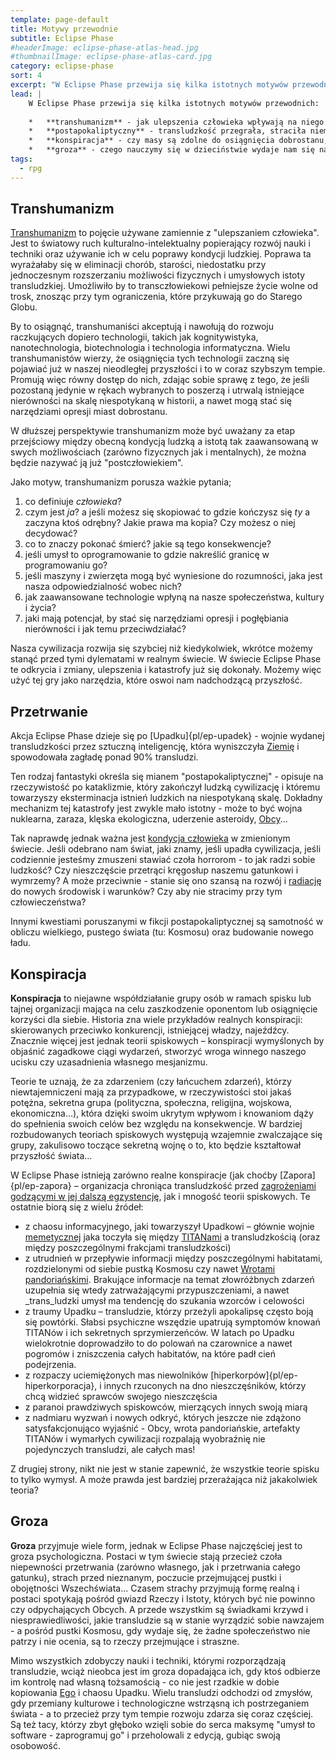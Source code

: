 ```yaml
---
template: page-default
title: Motywy przewodnie
subtitle: Eclipse Phase
#headerImage: eclipse-phase-atlas-head.jpg
#thumbnailImage: eclipse-phase-atlas-card.jpg
category: eclipse-phase
sort: 4
excerpt: "W Eclipse Phase przewija się kilka istotnych motywów przewodnich: transhumanizm, postapokaliptyczny, konspiracja i groza"
lead: |
    W Eclipse Phase przewija się kilka istotnych motywów przewodnich:
    
    *   **transhumanizm** - jak ulepszenia człowieka wpływają na niego samego i jego kulturę? jakie wiążą się z nimi zagrożenia i możliwości?
    *   **postapokaliptyczny** - transludzkość przegrała, straciła niemal wszystko. Jak przetrwać? Jak to przetrwanie zmieni transludzi?
    *   **konspiracja** - czy masy są zdolne do osiągnięcia dobrostanu, czy muszą mieć ukrytych pasterzy, którzy lepiej wiedzą, co dla nich dobre? I któż obroni owe masy przed złowrogimi manipulatorami, gotowymi dla własnej korzyści skrycie je zniewolić?
    *   **groza** - czego nauczymy się w dzieciństwie wydaje nam się naturalne, to co przychodzi później - sprzeczne z naturą, zagrażające. Zmiana wpisana jest w rzeczywistość Eclipse Phase a [Upadek]{pl/ep-upadek} spowodował, że zmiany te są drastyczne. Mówiąc o Upadku - wydobył on z transludzi wszystkie te skazy naszej duszy, które sprawiają, że potrafimy być prawdziwymi potworami; efekty są czasem wstrząsające. Ale transczłowiek i jego społeczeństwo to nie wszystko - Kosmos jest obcy i przeogromny i chowa w sobie przerażające tajemnice.
tags: 
  - rpg
---
```

## Transhumanizm

[Transhumanizm](http://pl.wikipedia.org/wiki/Transhumanizm) to pojęcie używane zamiennie z "ulepszaniem człowieka". Jest to światowy ruch kulturalno-intelektualny popierający rozwój nauki i techniki oraz używanie ich w celu poprawy kondycji ludzkiej. Poprawa ta wyrażałaby się w eliminacji chorób, starości, niedostatku przy jednoczesnym rozszerzaniu możliwości fizycznych i umysłowych istoty transludzkiej. Umożliwiło by to transczłowiekowi pełniejsze życie wolne od trosk, znosząc przy tym ograniczenia, które przykuwają go do Starego Globu.

By to osiągnąć, transhumaniści akceptują i nawołują do rozwoju raczkujących dopiero technologii, takich jak kognitywistyka, nanotechnologia, biotechnologia i technologia informatyczna. Wielu transhumanistów wierzy, że osiągnięcia tych technologii zaczną się pojawiać już w naszej nieodległej przyszłości i to w coraz szybszym tempie. Promują więc równy dostęp do nich, zdając sobie sprawę z tego, że jeśli pozostaną jedynie w rękach wybranych to poszerzą i utrwalą istniejące nierówności na skalę niespotykaną w historii, a nawet mogą stać się narzędziami opresji miast dobrostanu.

W dłuższej perspektywie transhumanizm może być uważany za etap przejściowy między obecną kondycją ludzką a istotą tak zaawansowaną w swych możliwościach (zarówno fizycznych jak i mentalnych), że można będzie nazywać ją już "postczłowiekiem".

Jako motyw, transhumanizm porusza ważkie pytania;

1.  co definiuje _człowieka_?
2.  czym jest _ja_? a jeśli możesz się skopiować to gdzie kończysz się _ty_ a zaczyna ktoś odrębny? Jakie prawa ma kopia? Czy możesz o niej decydować?
3.  co to znaczy pokonać śmierć? jakie są tego konsekwencje?
4.  jeśli umysł to oprogramowanie to gdzie nakreślić granicę w programowaniu go?
5.  jeśli maszyny i zwierzęta mogą być wyniesione do rozumności, jaka jest nasza odpowiedzialność wobec nich?
6.  jak zaawansowane technologie wpłyną na nasze społeczeństwa, kultury i życia?
7.  jaki mają potencjał, by stać się narzędziami opresji i pogłębiania nierówności i jak temu przeciwdziałać?

Nasza cywilizacja rozwija się szybciej niż kiedykolwiek, wkrótce możemy stanąć przed tymi dylematami w realnym świecie. W świecie Eclipse Phase te odkrycia i zmiany, ulepszenia i katastrofy już się dokonały. Możemy więc użyć tej gry jako narzędzia, które oswoi nam nadchodzącą przyszłość.

## Przetrwanie

Akcja Eclipse Phase dzieje się po [Upadku]{pl/ep-upadek} - wojnie wydanej transludzkości przez sztuczną inteligencję, która wyniszczyła [Ziemię](#) i spowodowała zagładę ponad 90% transludzi.

Ten rodzaj fantastyki określa się mianem "postapokaliptycznej" - opisuje na rzeczywistość po kataklizmie, który zakończył ludzką cywilizację i któremu towarzyszy eksterminacja istnień ludzkich na niespotykaną skalę. Dokładny mechanizm tej katastrofy jest zwykle mało istotny - może to być wojna nuklearna, zaraza, klęska ekologiczna, uderzenie asteroidy, [Obcy](#)...

Tak naprawdę jednak ważna jest [kondycja człowieka](http://en.wikipedia.org/wiki/Human_condition) w zmienionym świecie. Jeśli odebrano nam świat, jaki znamy, jeśli upadła cywilizacja, jeśli codziennie jesteśmy zmuszeni stawiać czoła horrorom - to jak radzi sobie ludzkość? Czy nieszczęście przetrąci kręgosłup naszemu gatunkowi i wymrzemy? A może przeciwnie - stanie się ono szansą na rozwój i [radiację](http://pl.wikipedia.org/wiki/Radiacja_adaptacyjna) do nowych środowisk i warunków? Czy aby nie stracimy przy tym człowieczeństwa?

Innymi kwestiami poruszanymi w fikcji postapokaliptycznej są samotność w obliczu wielkiego, pustego świata (tu: Kosmosu) oraz budowanie nowego ładu.

## Konspiracja

**Konspiracja** to niejawne współdziałanie grupy osób w ramach spisku lub tajnej organizacji mająca na celu zaszkodzenie oponentom lub osiągnięcie korzyści dla siebie. Historia zna wiele przykładów realnych konspiracji: skierowanych przeciwko konkurencji, istniejącej władzy, najeźdźcy. Znacznie więcej jest jednak teorii spiskowych – konspiracji wymyślonych by objaśnić zagadkowe ciągi wydarzeń, stworzyć wroga winnego naszego ucisku czy uzasadnienia własnego mesjanizmu.

Teorie te uznają, że za zdarzeniem (czy łańcuchem zdarzeń), którzy niewtajemniczeni mają za przypadkowe, w rzeczywistości stoi jakaś potężna, sekretna grupa (polityczna, społeczna, religijna, wojskowa, ekonomiczna…), która dzięki swoim ukrytym wpływom i knowaniom dąży do spełnienia swoich celów bez względu na konsekwencje. W bardziej rozbudowanych teoriach spiskowych występują wzajemnie zwalczające się grupy, zakulisowo toczące sekretną wojnę o to, kto będzie kształtował przyszłość świata…

W Eclipse Phase istnieją zarówno realne konspiracje (jak choćby [Zapora]{pl/ep-zapora} – organizacja chroniąca transludzkość przed [zagrożeniami godzącymi w jej dalszą egzystencję](http://en.wikipedia.org/wiki/Global_catastrophic_risk), jak i mnogość teorii spiskowych. Te ostatnie biorą się z wielu źródeł:

*   z chaosu informacyjnego, jaki towarzyszył Upadkowi – głównie wojnie [memetycznej](http://pl.wikipedia.org/wiki/Memetyka) jaka toczyła się między [TITANami](#) a transludzkością (oraz między poszczególnymi frakcjami transludzkości)
*   z utrudnień w przepływie informacji między poszczególnymi habitatami, rozdzielonymi od siebie pustką Kosmosu czy nawet [Wrotami pandoriańskimi](#). Brakujące informacje na temat złowróżbnych zdarzeń uzupełnia się wtedy zatrważającymi przypuszczeniami, a nawet _trans_ludzki umysł ma tendencję do szukania wzorców i celowości
*   z traumy Upadku – transludzie, którzy przeżyli apokalipsę często boją się powtórki. Słabsi psychiczne wszędzie upatrują symptomów knowań TITANów i ich sekretnych sprzymierzeńców. W latach po Upadku wielokrotnie doprowadziło to do polowań na czarownice a nawet pogromów i zniszczenia całych habitatów, na które padł cień podejrzenia.
*   z rozpaczy uciemiężonych mas niewolników [hiperkorpów]{pl/ep-hiperkorporacja}, i innych rzuconych na dno nieszczęśników, którzy chcą widzieć sprawców swojego nieszczęścia
*   z paranoi prawdziwych spiskowców, mierzących innych swoją miarą
*   z nadmiaru wyzwań i nowych odkryć, których jeszcze nie zdążono satysfakcjonująco wyjaśnić - Obcy, wrota pandoriańskie, artefakty TITANów i wymarłych cywilizacji rozpalają wyobraźnię nie pojedynczych transludzi, ale całych mas!

Z drugiej strony, nikt nie jest w stanie zapewnić, że wszystkie teorie spisku to tylko wymysł. A może prawda jest bardziej przerażająca niż jakakolwiek teoria?

## Groza

**Groza** przyjmuje wiele form, jednak w Eclipse Phase najczęściej jest to groza psychologiczna. Postaci w tym świecie stają przecież czoła niepewności przetrwania (zarówno własnego, jak i przetrwania całego gatunku), strach przed nieznanym, poczucie przejmującej pustki i obojętności Wszechświata... Czasem strachy przyjmują formę realną i postaci spotykają pośród gwiazd Rzeczy i Istoty, których być nie powinno czy odpychających Obcych. A przede wszystkim są świadkami krzywd i niesprawiedliwości, jakie transludzie są w stanie wyrządzić sobie nawzajem - a pośród pustki Kosmosu, gdy wydaje się, że żadne społeczeństwo nie patrzy i nie ocenia, są to rzeczy przejmujące i straszne.

Mimo wszystkich zdobyczy nauki i techniki, którymi rozporządzają transludzie, wciąż nieobca jest im groza dopadająca ich, gdy ktoś odbierze im kontrolę nad własną tożsamością - co nie jest rzadkie w dobie kopiowania [Ego](#) i chaosu Upadku. Wielu transludzi odchodzi od zmysłów, gdy przemiany kulturowe i technologiczne wstrząsną ich postrzeganiem świata - a to przecież przy tym tempie rozwoju zdarza się coraz częściej. Są też tacy, którzy zbyt głęboko wzięli sobie do serca maksymę "umysł to software - zaprogramuj go" i przeholowali z edycją, gubiąc swoją osobowość.
